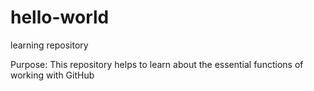 # hello-world
learning repository

Purpose: This repository helps to learn about the essential functions of working with GitHub
